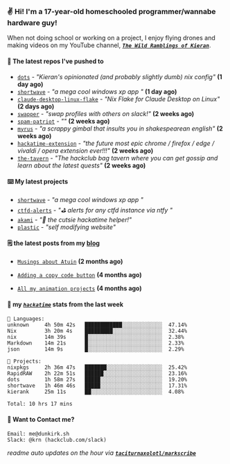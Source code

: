 ### ✌️ Hi! I'm a 17-year-old homeschooled programmer/wannabe hardware guy!

When not doing school or working on a project, I enjoy flying drones and making videos on my YouTube channel, [**_`The Wild Ramblings of Kieran`_**](https://youtube.com/@kieran.rambles).

#### 👷 The latest repos I've pushed to

- [`dots`](https://github.com/taciturnaxolotl/dots) - _"Kieran's opinionated (and probably slightly dumb) nix config"_ **(1 day ago)**
- [`shortwave`](https://github.com/taciturnaxolotl/shortwave) - _"a mega cool windows xp app "_ **(1 day ago)**
- [`claude-desktop-linux-flake`](https://github.com/k3d3/claude-desktop-linux-flake) - _"Nix Flake for Claude Desktop on Linux"_ **(2 days ago)**
- [`swapper`](https://github.com/taciturnaxolotl/swapper) - _"swap profiles with others on slack!"_ **(2 weeks ago)**
- [`spam-patriot`](https://github.com/taciturnaxolotl/spam-patriot) - _""_ **(2 weeks ago)**
- [`myrus`](https://github.com/taciturnaxolotl/myrus) - _"a scrappy gimbal that insults you in shakespearean english"_ **(2 weeks ago)**
- [`hackatime-extension`](https://github.com/taciturnaxolotl/hackatime-extension) - _"the future most epic chrome / firefox / edge / vivaldi / opera extension ever!!!"_ **(2 weeks ago)**
- [`the-tavern`](https://github.com/taciturnaxolotl/the-tavern) - _"The hackclub bag tavern where you can get gossip and learn about the latest quests"_ **(2 weeks ago)**

#### ⌨️ My latest projects

- [`shortwave`](https://github.com/taciturnaxolotl/shortwave) - _"a mega cool windows xp app "_
- [`ctfd-alerts`](https://github.com/taciturnaxolotl/ctfd-alerts) - _"⛳ alerts for any ctfd instance via ntfy "_
- [`akami`](https://github.com/taciturnaxolotl/akami) - _"🌷 the cutsie hackatime helper!"_
- [`plastic`](https://github.com/taciturnaxolotl/plastic) - _"self modifying website"_

#### 🗒️ the latest posts from my [blog](https://dunkirk.sh)

- [`Musings about Atuin`](https://dunkirk.sh/blog/atuin/) **(2 months ago)**

- [`Adding a copy code button`](https://dunkirk.sh/blog/adding-a-copy-button/) **(4 months ago)**

- [`All my animation projects`](https://dunkirk.sh/blog/my-animations/) **(4 months ago)**



#### 📡 my [_`hackatime`_](https://waka.hackclub.com) stats from the last week

```text
💾 Languages:
unknown     4h 50m 42s   ████████████░░░░░░░░░░░░░  47.14%
Nix         3h 20m 4s    █████████░░░░░░░░░░░░░░░░  32.44%
nix         14m 39s      █░░░░░░░░░░░░░░░░░░░░░░░░  2.38%
Markdown    14m 21s      █░░░░░░░░░░░░░░░░░░░░░░░░  2.33%
json        14m 9s       █░░░░░░░░░░░░░░░░░░░░░░░░  2.29%

💼 Projects:
nixpkgs     2h 36m 47s   ███████░░░░░░░░░░░░░░░░░░  25.42%
RapidRAW    2h 22m 51s   ██████░░░░░░░░░░░░░░░░░░░  23.16%
dots        1h 58m 27s   █████░░░░░░░░░░░░░░░░░░░░  19.20%
shortwave   1h 46m 46s   █████░░░░░░░░░░░░░░░░░░░░  17.31%
kierank     25m 11s      ██░░░░░░░░░░░░░░░░░░░░░░░  4.08%

Total: 10 hrs 17 mins
```

#### 📮 Want to Contact me?

```text
Email: me@dunkirk.sh
Slack: @krn (hackclub.com/slack)
```

_readme auto updates on the hour via [**`taciturnaxolotl/markscribe`**](https://github.com/taciturnaxolotl/markscribe)_
